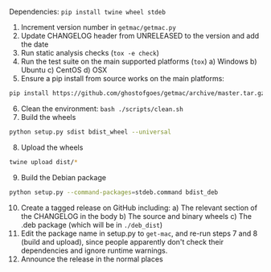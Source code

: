 Dependencies: `pip install twine wheel stdeb`


1. Increment version number in `getmac/getmac.py`
2. Update CHANGELOG header from UNRELEASED to the version and add the date
3. Run static analysis checks (`tox -e check`)
4. Run the test suite on the main supported platforms (`tox`)
    a) Windows
    b) Ubuntu
    c) CentOS
    d) OSX
5. Ensure a pip install from source works on the main platforms:
```bash
pip install https://github.com/ghostofgoes/getmac/archive/master.tar.gz
```
6. Clean the environment: `bash ./scripts/clean.sh`
7. Build the wheels
```bash
python setup.py sdist bdist_wheel --universal
```
8. Upload the wheels
```bash
twine upload dist/*
```
9. Build the Debian package
```bash
python setup.py --command-packages=stdeb.command bdist_deb
```
10. Create a tagged release on GitHub including:
    a) The relevant section of the CHANGELOG in the body
    b) The source and binary wheels
    c) The .deb package (which will be in `./deb_dist`)
11. Edit the package name in setup.py to `get-mac`, and re-run
steps 7 and 8 (build and upload), since people apparently don't check
their dependencies and ignore runtime warnings.
12. Announce the release in the normal places